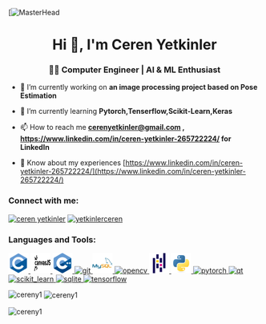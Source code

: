 [![MasterHead](https://media.licdn.com/dms/image/v2/D4E12AQFpVVeYxISogg/article-cover_image-shrink_720_1280/article-cover_image-shrink_720_1280/0/1723744653299?e=2147483647&v=beta&t=bkQk8y967rXmze-j5LHesDUWQ020JAfdfJCLuAwnEKU)
<h1 align="center">Hi 👋, I'm Ceren Yetkinler</h1>
<h3 align="center">👨‍💻 Computer Engineer | AI & ML Enthusiast</h3>

- 🔭 I’m currently working on **an image processing project based on Pose Estimation**

- 🌱 I’m currently learning **Pytorch,Tenserflow,Scikit-Learn,Keras**

- 📫 How to reach me **cerenyetkinler@gmail.com , https://www.linkedin.com/in/ceren-yetkinler-265722224/ for LinkedIn**

- 📄 Know about my experiences [https://www.linkedin.com/in/ceren-yetkinler-265722224/](https://www.linkedin.com/in/ceren-yetkinler-265722224/)

<h3 align="left">Connect with me:</h3>
<p align="left">
<a href="https://linkedin.com/in/ceren yetkinler" target="blank"><img align="center" src="https://raw.githubusercontent.com/rahuldkjain/github-profile-readme-generator/master/src/images/icons/Social/linked-in-alt.svg" alt="ceren yetkinler" height="30" width="40" /></a>
<a href="https://instagram.com/yetkinlerceren" target="blank"><img align="center" src="https://raw.githubusercontent.com/rahuldkjain/github-profile-readme-generator/master/src/images/icons/Social/instagram.svg" alt="yetkinlerceren" height="30" width="40" /></a>
</p>

<h3 align="left">Languages and Tools:</h3>
<p align="left"> <a href="https://www.cprogramming.com/" target="_blank" rel="noreferrer"> <img src="https://raw.githubusercontent.com/devicons/devicon/master/icons/c/c-original.svg" alt="c" width="40" height="40"/> </a> <a href="https://canvasjs.com" target="_blank" rel="noreferrer"> <img src="https://raw.githubusercontent.com/Hardik0307/Hardik0307/master/assets/canvasjs-charts.svg" alt="canvasjs" width="40" height="40"/> </a> <a href="https://www.w3schools.com/cpp/" target="_blank" rel="noreferrer"> <img src="https://raw.githubusercontent.com/devicons/devicon/master/icons/cplusplus/cplusplus-original.svg" alt="cplusplus" width="40" height="40"/> </a> <a href="https://git-scm.com/" target="_blank" rel="noreferrer"> <img src="https://www.vectorlogo.zone/logos/git-scm/git-scm-icon.svg" alt="git" width="40" height="40"/> </a> <a href="https://www.mysql.com/" target="_blank" rel="noreferrer"> <img src="https://raw.githubusercontent.com/devicons/devicon/master/icons/mysql/mysql-original-wordmark.svg" alt="mysql" width="40" height="40"/> </a> <a href="https://opencv.org/" target="_blank" rel="noreferrer"> <img src="https://www.vectorlogo.zone/logos/opencv/opencv-icon.svg" alt="opencv" width="40" height="40"/> </a> <a href="https://pandas.pydata.org/" target="_blank" rel="noreferrer"> <img src="https://raw.githubusercontent.com/devicons/devicon/2ae2a900d2f041da66e950e4d48052658d850630/icons/pandas/pandas-original.svg" alt="pandas" width="40" height="40"/> </a> <a href="https://www.python.org" target="_blank" rel="noreferrer"> <img src="https://raw.githubusercontent.com/devicons/devicon/master/icons/python/python-original.svg" alt="python" width="40" height="40"/> </a> <a href="https://pytorch.org/" target="_blank" rel="noreferrer"> <img src="https://www.vectorlogo.zone/logos/pytorch/pytorch-icon.svg" alt="pytorch" width="40" height="40"/> </a> <a href="https://www.qt.io/" target="_blank" rel="noreferrer"> <img src="https://upload.wikimedia.org/wikipedia/commons/0/0b/Qt_logo_2016.svg" alt="qt" width="40" height="40"/> </a> <a href="https://scikit-learn.org/" target="_blank" rel="noreferrer"> <img src="https://upload.wikimedia.org/wikipedia/commons/0/05/Scikit_learn_logo_small.svg" alt="scikit_learn" width="40" height="40"/> </a> <a href="https://www.sqlite.org/" target="_blank" rel="noreferrer"> <img src="https://www.vectorlogo.zone/logos/sqlite/sqlite-icon.svg" alt="sqlite" width="40" height="40"/> </a> <a href="https://www.tensorflow.org" target="_blank" rel="noreferrer"> <img src="https://www.vectorlogo.zone/logos/tensorflow/tensorflow-icon.svg" alt="tensorflow" width="40" height="40"/> </a> </p>

<p><img align="left" src="https://github-readme-stats.vercel.app/api/top-langs?username=cereny1&show_icons=true&locale=en&layout=compact" alt="cereny1" /></p>

<p>&nbsp;<img align="center" src="https://github-readme-stats.vercel.app/api?username=cereny1&show_icons=true&locale=en" alt="cereny1" /></p>

<p><img align="center" src="https://github-readme-streak-stats.herokuapp.com/?user=cereny1&" alt="cereny1" /></p>
